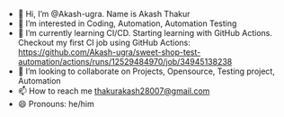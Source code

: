 - 👋 Hi, I’m @Akash-ugra. Name is Akash Thakur
- 👀 I’m interested in Coding, Automation, Automation Testing
- 🌱 I’m currently learning CI/CD. Starting learning with GitHub Actions. Checkout my first CI job using GitHub Actions: https://github.com/Akash-ugra/sweet-shop-test-automation/actions/runs/12529484970/job/34945138238
- 💞️ I’m looking to collaborate on Projects, Opensource, Testing project, Automation
- 📫 How to reach me thakurakash28007@gmail.com
- 😄 Pronouns: he/him

<!---
Akash-ugra/Akash-ugra is a ✨ special ✨ repository because its `README.md` (this file) appears on your GitHub profile.
You can click the Preview link to take a look at your changes.
--->

